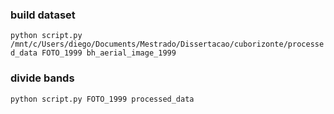 ### build dataset

```python script.py /mnt/c/Users/diego/Documents/Mestrado/Dissertacao/cuborizonte/processed_data FOTO_1999 bh_aerial_image_1999```

### divide bands

```python script.py FOTO_1999 processed_data```
